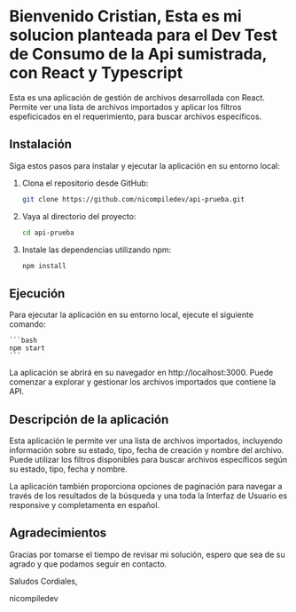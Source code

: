 # Bienvenido Cristian, Esta es mi solucion planteada para el Dev Test de Consumo de la Api sumistrada, con React y Typescript

Esta es una aplicación de gestión de archivos desarrollada con React. Permite ver una lista de archivos importados y aplicar los filtros espeficicados en el requerimiento, para buscar archivos específicos.

## Instalación

Siga estos pasos para instalar y ejecutar la aplicación en su entorno local:

1. Clona el repositorio desde GitHub:

   ```bash
   git clone https://github.com/nicompiledev/api-prueba.git
    ```

2. Vaya al directorio del proyecto:

    ```bash
    cd api-prueba
    ```

3. Instale las dependencias utilizando npm:
   
    ```bash
    npm install
    ```

## Ejecución

Para ejecutar la aplicación en su entorno local, ejecute el siguiente comando:

    ```bash
    npm start
    ```

La aplicación se abrirá en su navegador en http://localhost:3000. Puede comenzar a explorar y gestionar los archivos importados que contiene la API.

## Descripción de la aplicación

Esta aplicación le permite ver una lista de archivos importados, incluyendo información sobre su estado, tipo, fecha de creación y nombre del archivo. Puede utilizar los filtros disponibles para buscar archivos específicos según su estado, tipo, fecha y nombre.

La aplicación también proporciona opciones de paginación para navegar a través de los resultados de la búsqueda y una toda la Interfaz de Usuario es responsive y completamenta en español.

## Agradecimientos

Gracias por tomarse el tiempo de revisar mi solución, espero que sea de su agrado y que podamos seguir en contacto.

Saludos Cordiales,

nicompiledev
